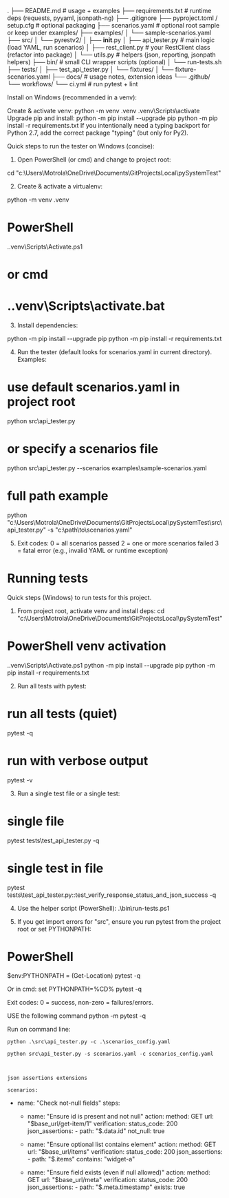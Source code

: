 .
├── README.md                  # usage + examples
├── requirements.txt           # runtime deps (requests, pyyaml, jsonpath-ng)
├── .gitignore
├── pyproject.toml / setup.cfg # optional packaging
├── scenarios.yaml             # optional root sample or keep under examples/
├── examples/
│   └── sample-scenarios.yaml
├── src/
│   └── pyrestv2/
│       ├── __init__.py
│       ├── api_tester.py     # main logic (load YAML, run scenarios)
│       ├── rest_client.py    # your RestClient class (refactor into package)
│       └── utils.py          # helpers (json, reporting, jsonpath helpers)
├── bin/                       # small CLI wrapper scripts (optional)
│   └── run-tests.sh
├── tests/
│   ├── test_api_tester.py
│   └── fixtures/
│       └── fixture-scenarios.yaml
├── docs/                      # usage notes, extension ideas
└── .github/
    └── workflows/
        └── ci.yml             # run pytest + lint



Install on Windows (recommended in a venv):

Create & activate venv:
python -m venv .venv
.venv\Scripts\activate
Upgrade pip and install:
python -m pip install --upgrade pip
python -m pip install -r requirements.txt
If you intentionally need a typing backport for Python 2.7, add the correct package "typing" (but only for Py2).


Quick steps to run the tester on Windows (concise):

1. Open PowerShell (or cmd) and change to project root:

cd "c:\Users\Motrola\OneDrive\Documents\GitProjectsLocal\pySystemTest"


2. Create & activate a virtualenv:

python -m venv .venv
# PowerShell
.\.venv\Scripts\Activate.ps1
# or cmd
# .\.venv\Scripts\activate.bat

3. Install dependencies:

python -m pip install --upgrade pip
python -m pip install -r requirements.txt


4. Run the tester (default looks for scenarios.yaml in current directory). Examples:

# use default scenarios.yaml in project root
python src\api_tester.py

# or specify a scenarios file
python src\api_tester.py --scenarios examples\sample-scenarios.yaml

# full path example
python "c:\Users\Motrola\OneDrive\Documents\GitProjectsLocal\pySystemTest\src\api_tester.py" -s "c:\path\to\scenarios.yaml"


5. Exit codes:
0 = all scenarios passed
2 = one or more scenarios failed
3 = fatal error (e.g., invalid YAML or runtime exception)


# Running tests 

Quick steps (Windows) to run tests for this project.

1. From project root, activate venv and install deps:
cd "c:\Users\Motrola\OneDrive\Documents\GitProjectsLocal\pySystemTest"
# PowerShell venv activation
.\.venv\Scripts\Activate.ps1
python -m pip install --upgrade pip
python -m pip install -r requirements.txt


2. Run all tests with pytest:
# run all tests (quiet)
pytest -q

# run with verbose output
pytest -v


3. Run a single test file or a single test:
# single file
pytest tests\test_api_tester.py -q

# single test in file
pytest tests\test_api_tester.py::test_verify_response_status_and_json_success -q


4. Use the helper script (PowerShell):
.\bin\run-tests.ps1

5. If you get import errors for "src", ensure you run pytest from the project root or set PYTHONPATH:
# PowerShell
$env:PYTHONPATH = (Get-Location)
pytest -q

Or in cmd:
set PYTHONPATH=%CD%
pytest -q

Exit codes: 0 = success, non-zero = failures/errors.

USE the following command 
    python -m pytest -q


Run on command line:

    python .\src\api_tester.py -c .\scenarios_config.yaml

    python src\api_tester.py -s scenarios.yaml -c scenarios_config.yaml



    json assertions extensions

    scenarios:
  - name: "Check not-null fields"
    steps:
      - name: "Ensure id is present and not null"
        action:
          method: GET
          url: "$base_url/get-item/1"
        verification:
          status_code: 200
          json_assertions:
            - path: "$.data.id"
              not_null: true

      - name: "Ensure optional list contains element"
        action:
          method: GET
          url: "$base_url/items"
        verification:
          status_code: 200
          json_assertions:
            - path: "$.items"
              contains: "widget-a"

      - name: "Ensure field exists (even if null allowed)"
        action:
          method: GET
          url: "$base_url/meta"
        verification:
          status_code: 200
          json_assertions:
            - path: "$.meta.timestamp"
              exists: true